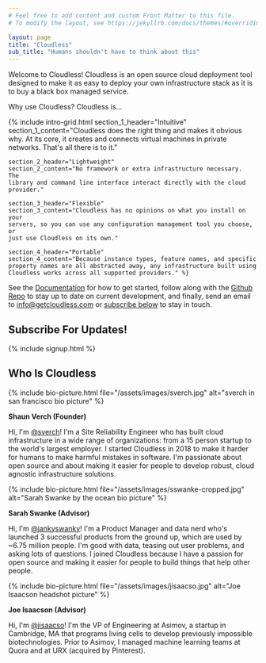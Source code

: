 ```yaml
---
# Feel free to add content and custom Front Matter to this file.
# To modify the layout, see https://jekyllrb.com/docs/themes/#overriding-theme-defaults

layout: page
title: "Cloudless"
sub_title: "Humans shouldn't have to think about this"
---
```

Welcome to Cloudless!  Cloudless is an open source cloud deployment tool
designed to make it as easy to deploy your own infrastructure stack as it is to
buy a black box managed service.

Why use Cloudless?  Cloudless is...

{% include intro-grid.html
    section_1_header="Intuitive"
    section_1_content="Cloudless does the right thing and makes it obvious why.
    At its core, it creates and connects virtual machines in private networks.
    That's all there is to it."

    section_2_header="Lightweight"
    section_2_content="No framework or extra infrastructure necessary.  The
    library and command line interface interact directly with the cloud
    provider."

    section_3_header="Flexible"
    section_3_content="Cloudless has no opinions on what you install on your
    servers, so you can use any configuration management tool you choose, or
    just use Cloudless on its own."

    section_4_header="Portable"
    section_4_content="Because instance types, feature names, and specific
    property names are all abstracted away, any infrastructure built using
    Cloudless works across all supported providers." %}

See the [Documentation](https://docs.getcloudless.com/) for how to get started,
follow along with the [Github Repo](https://github.com/getcloudless/cloudless)
to stay up to date on current development, and finally, send an email to
[info@getcloudless.com](info@getcloudless.com) or [subscribe
below](/#subscribe-for-updates) to stay in touch.

## Subscribe For Updates!
{% include signup.html %}

## Who Is Cloudless

{% include bio-picture.html file="/assets/images/sverch.jpg" alt="sverch in san francisco bio picture" %}

**Shaun Verch (Founder)**

Hi, I'm [@sverch](https://github.com/sverch)!  I'm a Site Reliability Engineer
who has built cloud infrastructure in a wide range of organizations: from a 15
person startup to the world's largest employer.  I started Cloudless in 2018 to
make it harder for humans to make harmful mistakes in software.  I'm passionate
about open source and about making it easier for people to develop robust, cloud
agnostic infrastructure solutions.

{% include bio-picture.html
   file="/assets/images/sswanke-cropped.jpg"
   alt="Sarah Swanke by the ocean bio picture" %}

**Sarah Swanke (Advisor)**

Hi, I'm [@jankyswanky](https://github.com/jankyswanky)!  I'm a Product Manager
and data nerd who's launched 3 successful products from the ground up, which are
used by ~6.75 million people. I'm good with data, teasing out user problems, and
asking lots of questions. I joined Cloudless because I have a passion for open
source and making it easier for people to build things that help other people.

{% include bio-picture.html
   file="/assets/images/jisaacso.jpg"
   alt="Joe Isaacson headshot picture" %}

**Joe Isaacson (Advisor)**

Hi, I'm [@jisaacso](https://github.com/jisaacso)!  I'm the VP of Engineering at
Asimov, a startup in Cambridge, MA that programs living cells to develop
previously impossible biotechnologies.  Prior to Asimov, I managed machine
learning teams at Quora and at URX (acquired by Pinterest).
